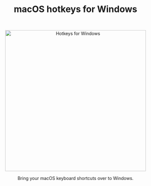 <h1 align="center"> macOS hotkeys for Windows </h1> <br>
<p align="center">
  <img alt="Hotkeys for Windows" title="Hotkeys for Windows" src="https://i.imgur.com/Iefalqp.png" width="450">
</p>

<p align="center">
  Bring your macOS keyboard shortcuts over to Windows.
</p>